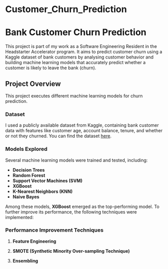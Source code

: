 # Customer_Churn_Prediction

# Bank Customer Churn Prediction

This project is part of my work as a Software Engineering Resident in the Headstarter Accelerator program. 
It aims to predict customer churn using a Kaggle dataset of bank customers by analysing customer behavior and building machine learning models that accurately predict whether a customer is likely to leave the bank (churn).

## Project Overview

This project executes different machine learning models for churn prediction.

### Dataset

I used a publicly available dataset from Kaggle, containing bank customer data with features like customer age, account balance, tenure, and whether or not they churned. You can find the dataset [here](https://www.kaggle.com/datasets/mathchi/churn-for-bank-customers?resource=download).

### Models Explored

Several machine learning models were trained and tested, including:

- **Decision Trees**
- **Random Forest**
- **Support Vector Machines (SVM)**
- **XGBoost**
- **K-Nearest Neighbors (KNN)**
- **Naive Bayes**

Among these models, **XGBoost** emerged as the top-performing model. To further improve its performance, the following techniques were implemented:

### Performance Improvement Techniques

1. **Feature Engineering**

2. **SMOTE (Synthetic Minority Over-sampling Technique)**  

3. **Ensembling**  
  
